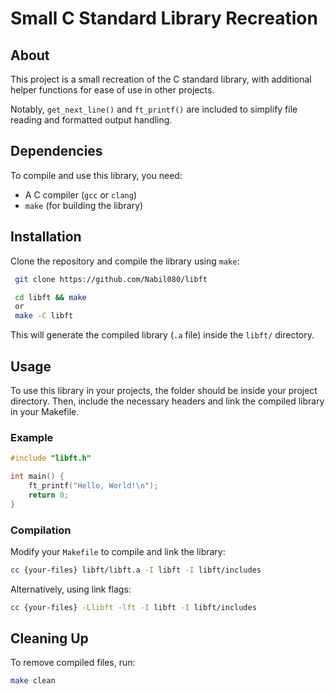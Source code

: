# Small C Standard Library Recreation

## About

This project is a small recreation of the C standard library, with additional helper functions for ease of use in other projects.

Notably, `get_next_line()` and `ft_printf()` are included to simplify file reading and formatted output handling.

## Dependencies

To compile and use this library, you need:

- A C compiler (`gcc` or `clang`)
- `make` (for building the library)

## Installation

Clone the repository and compile the library using `make`:

```sh
 git clone https://github.com/Nabil080/libft
```
```sh
 cd libft && make
 or
 make -C libft
```

This will generate the compiled library (`.a` file) inside the `libft/` directory.

## Usage

To use this library in your projects, the folder should be inside your project directory. Then, include the necessary headers and link the compiled library in your Makefile.

### Example

```c
#include "libft.h"

int main() {
    ft_printf("Hello, World!\n");
    return 0;
}
```

### Compilation

Modify your `Makefile` to compile and link the library:
```sh
cc {your-files} libft/libft.a -I libft -I libft/includes
```
Alternatively, using link flags:
```sh
cc {your-files} -Llibft -lft -I libft -I libft/includes
```

## Cleaning Up

To remove compiled files, run:

```sh
make clean
```
